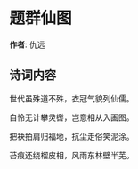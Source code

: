 # 题群仙图

**作者**: 仇远

## 诗词内容

世代虽殊道不殊，衣冠气貌列仙儒。

自怜无计攀灵辔，岂意相从入画图。

把袂拍肩归福地，抗尘走俗笑泥涂。

苔痕还绕榴皮相，风雨东林壁半芜。

